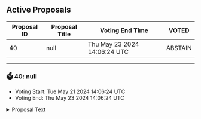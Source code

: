## Active Proposals

| Proposal ID | Proposal Title | Voting End Time | VOTED |
|-------------|----------------|-----------------|-------|
| 40 | null | Thu May 23 2024 14:06:24 UTC | ABSTAIN |

---

### 🗳 40: null
- Voting Start: Tue May 21 2024 14:06:24 UTC
- Voting End: Thu May 23 2024 14:06:24 UTC

<details>
<summary>Proposal Text</summary>
 
null
</details>
